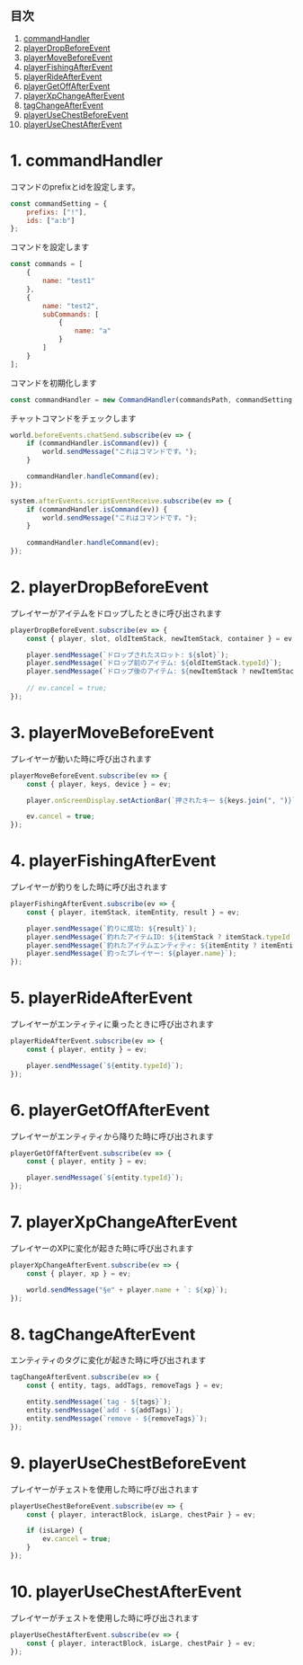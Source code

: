 ## 目次

1. [commandHandler](#anchor1)
2. [playerDropBeforeEvent](#anchor2)
3. [playerMoveBeforeEvent](#anchor3)
4. [playerFishingAfterEvent](#anchor4)
5. [playerRideAfterEvent](#anchor5)
6. [playerGetOffAfterEvent](#anchor6)
7. [playerXpChangeAfterEvent](#anchor7)
8. [tagChangeAfterEvent](#anchor8)
9. [playerUseChestBeforeEvent](#anchor9)
10. [playerUseChestAfterEvent](#anchor10)

<a id="anchor1"></a>

# 1. commandHandler

コマンドのprefixとidを設定します。

```javascript
const commandSetting = {
    prefixs: ["!"],
    ids: ["a:b"]
};
```

コマンドを設定します

```javascript
const commands = [
    {
        name: "test1"
    },
    {
        name: "test2",
        subCommands: [
            {
                name: "a"
            }
        ]
    }
];
```

コマンドを初期化します

```javascript
const commandHandler = new CommandHandler(commandsPath, commandSetting, commands);
```

チャットコマンドをチェックします

```javascript
world.beforeEvents.chatSend.subscribe(ev => {
    if (commandHandler.isCommand(ev)) {
        world.sendMessage("これはコマンドです。");
    }

    commandHandler.handleCommand(ev);
});

system.afterEvents.scriptEventReceive.subscribe(ev => {
    if (commandHandler.isCommand(ev)) {
        world.sendMessage("これはコマンドです。");
    }
        
    commandHandler.handleCommand(ev);
});
```

<a id="anchor2"></a>

# 2. playerDropBeforeEvent

プレイヤーがアイテムをドロップしたときに呼び出されます

```javascript
playerDropBeforeEvent.subscribe(ev => {
    const { player, slot, oldItemStack, newItemStack, container } = ev;

    player.sendMessage(`ドロップされたスロット: ${slot}`);
    player.sendMessage(`ドロップ前のアイテム: ${oldItemStack.typeId}`);
    player.sendMessage(`ドロップ後のアイテム: ${newItemStack ? newItemStack.typeId : "minecraft:air"}`);
    
    // ev.cancel = true;
});
```

<a id="anchor3"></a>

# 3. playerMoveBeforeEvent

プレイヤーが動いた時に呼び出されます

```javascript
playerMoveBeforeEvent.subscribe(ev => {
    const { player, keys, device } = ev;

    player.onScreenDisplay.setActionBar(`押されたキー ${keys.join(", ")}`);

    ev.cancel = true;
});
```

<a id="anchor4"></a>

# 4. playerFishingAfterEvent

プレイヤーが釣りをした時に呼び出されます

```javascript
playerFishingAfterEvent.subscribe(ev => {
    const { player, itemStack, itemEntity, result } = ev;

    player.sendMessage(`釣りに成功: ${result}`);
    player.sendMessage(`釣れたアイテムID: ${itemStack ? itemStack.typeId : ""}`);
    player.sendMessage(`釣れたアイテムエンティティ: ${itemEntity ? itemEntity.typeId : ""}`);
    player.sendMessage(`釣ったプレイヤー: ${player.name}`);
});
```

<a id="anchor5"></a>

# 5. playerRideAfterEvent

プレイヤーがエンティティに乗ったときに呼び出されます

```javascript
playerRideAfterEvent.subscribe(ev => {
    const { player, entity } = ev;

    player.sendMessage(`${entity.typeId}`);
});
```

<a id="anchor6"></a>

# 6. playerGetOffAfterEvent

プレイヤーがエンティティから降りた時に呼び出されます

```javascript
playerGetOffAfterEvent.subscribe(ev => {
    const { player, entity } = ev;

    player.sendMessage(`${entity.typeId}`);
});
```

<a id="anchor7"></a>

# 7. playerXpChangeAfterEvent

プレイヤーのXPに変化が起きた時に呼び出されます

```javascript
playerXpChangeAfterEvent.subscribe(ev => {
    const { player, xp } = ev;

    world.sendMessage("§e" + player.name + `: ${xp}`); 
});
```

<a id="anchor8"></a>

# 8. tagChangeAfterEvent

エンティティのタグに変化が起きた時に呼び出されます

```javascript
tagChangeAfterEvent.subscribe(ev => {
    const { entity, tags, addTags, removeTags } = ev;

    entity.sendMessage(`tag - ${tags}`);
    entity.sendMessage(`add - ${addTags}`);
    entity.sendMessage(`remove - ${removeTags}`);
});
```

<a id="anchor9"></a>

# 9. playerUseChestBeforeEvent

プレイヤーがチェストを使用した時に呼び出されます

```javascript
playerUseChestBeforeEvent.subscribe(ev => {
    const { player, interactBlock, isLarge, chestPair } = ev;

    if (isLarge) {
        ev.cancel = true;
    }
});
```

<a id="anchor10"></a>

# 10. playerUseChestAfterEvent

プレイヤーがチェストを使用した時に呼び出されます

```javascript
playerUseChestAfterEvent.subscribe(ev => {
    const { player, interactBlock, isLarge, chestPair } = ev;
});
```

